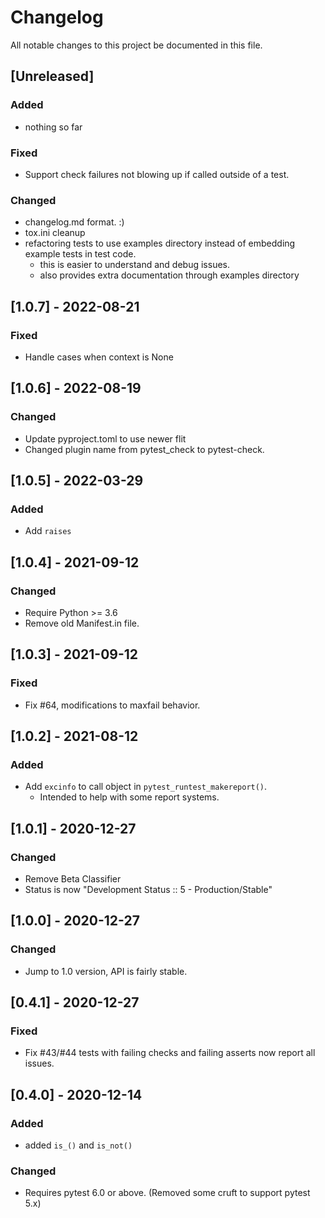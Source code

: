 # Changelog

All notable changes to this project  be documented in this file.

## [Unreleased]

### Added

- nothing so far

### Fixed

- Support check failures not blowing up if called outside of a test.

### Changed

- changelog.md format. :)
- tox.ini cleanup
- refactoring tests to use examples directory instead of embedding example tests in test code.
  - this is easier to understand and debug issues.
  - also provides extra documentation through examples directory

## [1.0.7] - 2022-08-21

### Fixed

- Handle cases when context is None

## [1.0.6] - 2022-08-19

### Changed

- Update pyproject.toml to use newer flit
- Changed plugin name from pytest_check to pytest-check.


## [1.0.5] - 2022-03-29

### Added

- Add `raises`

## [1.0.4] - 2021-09-12

### Changed

- Require Python >= 3.6
- Remove old Manifest.in file.

## [1.0.3] - 2021-09-12

### Fixed

- Fix #64, modifications to maxfail behavior.

## [1.0.2] - 2021-08-12

### Added

- Add `excinfo` to call object in `pytest_runtest_makereport()`.
  - Intended to help with some report systems.

## [1.0.1] - 2020-12-27

### Changed

- Remove Beta Classifier
- Status is now "Development Status :: 5 - Production/Stable"

## [1.0.0] - 2020-12-27

### Changed

- Jump to 1.0 version, API is fairly stable.

## [0.4.1] - 2020-12-27

### Fixed

- Fix #43/#44 tests with failing checks and failing asserts now report all issues.

## [0.4.0] - 2020-12-14

### Added

- added `is_()` and `is_not()`

### Changed

- Requires pytest 6.0 or above. (Removed some cruft to support pytest 5.x)
